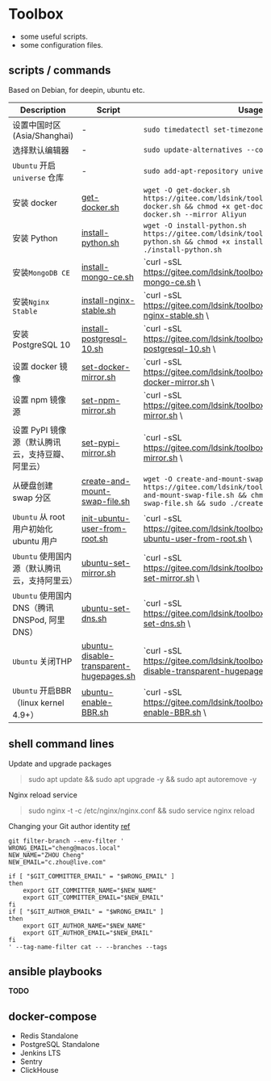 Toolbox
===

* some useful scripts.
* some configuration files.

scripts / commands
---
Based on Debian, for deepin, ubuntu etc.

| Description                       | Script                                                                               | Usage                                                                                                                                                                                               |
|-----------------------------------|--------------------------------------------------------------------------------------|-----------------------------------------------------------------------------------------------------------------------------------------------------------------------------------------------------|
| 设置中国时区(Asia/Shanghai)             | -                                                                                    | `sudo timedatectl set-timezone Asia/Shanghai`                                                                                                                                                       |
| 选择默认编辑器                           | -                                                                                    | `sudo update-alternatives --config editor`                                                                                                                                                          |
| `Ubuntu` 开启 `universe` 仓库         | -                                                                                    | `sudo add-apt-repository universe`                                                                                                                                                                  |
| 安装 docker                         | [get-docker.sh](./get-docker.sh)                                                     | `wget -O get-docker.sh https://gitee.com/ldsink/toolbox/raw/master/get-docker.sh && chmod +x get-docker.sh && sudo ./get-docker.sh --mirror Aliyun`                                                 |
| 安装 Python                         | [install-python.sh](./install-python.sh)                                             | `wget -O install-python.sh https://gitee.com/ldsink/toolbox/raw/master/install-python.sh && chmod +x install-python.sh && sudo ./install-python.sh`                                                 |
| 安装`MongoDB CE`                    | [install-mongo-ce.sh](./install-mongo-ce.sh)                                         | `curl -sSL https://gitee.com/ldsink/toolbox/raw/master/install-mongo-ce.sh \                                                                                                                        | sudo bash`
| 安装`Nginx Stable`                  | [install-nginx-stable.sh](./install-nginx-stable.sh)                                 | `curl -sSL https://gitee.com/ldsink/toolbox/raw/master/install-nginx-stable.sh \                                                                                                                    | sudo bash`
| 安装 PostgreSQL 10                  | [install-postgresql-10.sh](./install-postgresql-10.sh)                               | `curl -sSL https://gitee.com/ldsink/toolbox/raw/master/install-postgresql-10.sh \                                                                                                                   | bash`
| 设置 docker 镜像                      | [set-docker-mirror.sh](./set-docker-mirror.sh)                                       | `curl -sSL https://gitee.com/ldsink/toolbox/raw/master/set-docker-mirror.sh \                                                                                                                       | sudo bash`
| 设置 npm 镜像源                        | [set-npm-mirror.sh](./set-npm-mirror.sh)                                             | `curl -sSL https://gitee.com/ldsink/toolbox/raw/master/set-npm-mirror.sh \                                                                                                                          | bash`
| 设置 PyPI 镜像源（默认腾讯云，支持豆瓣、阿里云）       | [set-pypi-mirror.sh](./set-pypi-mirror.sh)                                           | `curl -sSL https://gitee.com/ldsink/toolbox/raw/master/set-pypi-mirror.sh \                                                                                                                         | bash`
| 从硬盘创建 swap 分区                     | [create-and-mount-swap-file.sh](./create-and-mount-swap-file.sh)                     | `wget -O create-and-mount-swap-file.sh https://gitee.com/ldsink/toolbox/raw/master/create-and-mount-swap-file.sh && chmod +x create-and-mount-swap-file.sh && sudo ./create-and-mount-swap-file.sh` |
| `Ubuntu` 从 root 用户初始化 ubuntu 用户   | [init-ubuntu-user-from-root.sh](./init-ubuntu-user-from-root.sh)                     | `curl -sSL https://gitee.com/ldsink/toolbox/raw/master/init-ubuntu-user-from-root.sh \                                                                                                              | bash`
| `Ubuntu` 使用国内源（默认腾讯云，支持阿里云）       | [ubuntu-set-mirror.sh](./ubuntu-set-mirror.sh)                                       | `curl -sSL https://gitee.com/ldsink/toolbox/raw/master/ubuntu-set-mirror.sh \                                                                                                                       | sudo bash`
| `Ubuntu` 使用国内DNS（腾讯DNSPod, 阿里DNS） | [ubuntu-set-dns.sh](./ubuntu-set-dns.sh)                                             | `curl -sSL https://gitee.com/ldsink/toolbox/raw/master/ubuntu-set-dns.sh \                                                                                                                          | sudo bash`
| `Ubuntu` 关闭THP                    | [ubuntu-disable-transparent-hugepages.sh](./ubuntu-disable-transparent-hugepages.sh) | `curl -sSL https://gitee.com/ldsink/toolbox/raw/master/ubuntu-disable-transparent-hugepages.sh \                                                                                                    | sudo bash`
| `Ubuntu` 开启BBR（linux kernel 4.9+） | [ubuntu-enable-BBR.sh](./ubuntu-enable-BBR.sh)                                       | `curl -sSL https://gitee.com/ldsink/toolbox/raw/master/ubuntu-enable-BBR.sh \                                                                                                                       | sudo bash`

shell command lines
---

Update and upgrade packages
> sudo apt update && sudo apt upgrade -y && sudo apt autoremove -y

Nginx reload service
> sudo nginx -t -c /etc/nginx/nginx.conf && sudo service nginx reload

Changing your Git author identity [ref](https://www.git-tower.com/learn/git/faq/change-author-name-email)

```shell
git filter-branch --env-filter '
WRONG_EMAIL="cheng@macos.local"
NEW_NAME="ZHOU Cheng"
NEW_EMAIL="c.zhou@live.com"

if [ "$GIT_COMMITTER_EMAIL" = "$WRONG_EMAIL" ]
then
    export GIT_COMMITTER_NAME="$NEW_NAME"
    export GIT_COMMITTER_EMAIL="$NEW_EMAIL"
fi
if [ "$GIT_AUTHOR_EMAIL" = "$WRONG_EMAIL" ]
then
    export GIT_AUTHOR_NAME="$NEW_NAME"
    export GIT_AUTHOR_EMAIL="$NEW_EMAIL"
fi
' --tag-name-filter cat -- --branches --tags
```

ansible playbooks
---

**TODO**

docker-compose
---

* Redis Standalone
* PostgreSQL Standalone
* Jenkins LTS
* Sentry
* ClickHouse

